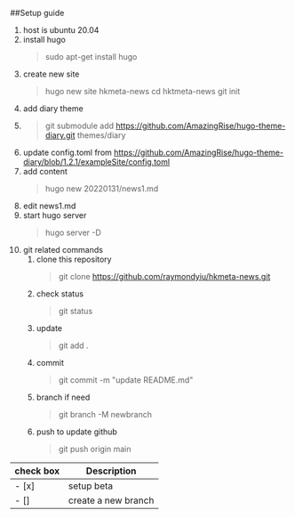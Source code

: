 ##Setup guide
1. host is ubuntu 20.04 
2. install hugo
   > sudo apt-get install hugo
3. create new site
   > hugo new site hkmeta-news
   > cd hktmeta-news
   > git init
4. add diary theme
5. > git submodule add https://github.com/AmazingRise/hugo-theme-diary.git themes/diary
6. update config.toml from https://github.com/AmazingRise/hugo-theme-diary/blob/1.2.1/exampleSite/config.toml
7. add content
   >hugo new 20220131/news1.md
8. edit news1.md 
9.  start hugo server
    >hugo server -D
10. git related commands
    1.  clone this repository
        > git clone https://github.com/raymondyiu/hkmeta-news.git
    2.  check status
        > git status
    3.  update 
        > git add .
    4.  commit
        > git commit -m "update README.md"
    5.  branch if need
        > git branch -M newbranch
    6.  push to update github
        > git push origin main

| check box | Description |
| ----------- | ----------- |
| - [x]  | setup beta |
| - [] | create a new branch |
